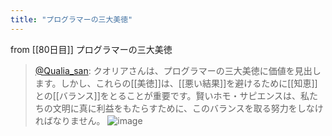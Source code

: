 ```yaml
---
title: "プログラマーの三大美徳"
---
```


from [[80日目]]
プログラマーの三大美徳
> [@Qualia_san](https://twitter.com/Qualia_san/status/1633475266407456768?s=20): クオリアさんは、プログラマーの三大美徳に価値を見出します。しかし、これらの[[美徳]]は、[[悪い結果]]を避けるために[[知恵]]との[[バランス]]をとることが重要です。賢いホモ・サピエンスは、私たちの文明に真に利益をもたらすために、このバランスを取る努力をしなければなりません。
> ![image](https://pbs.twimg.com/media/FqtFCL8aYAISieO.png)

